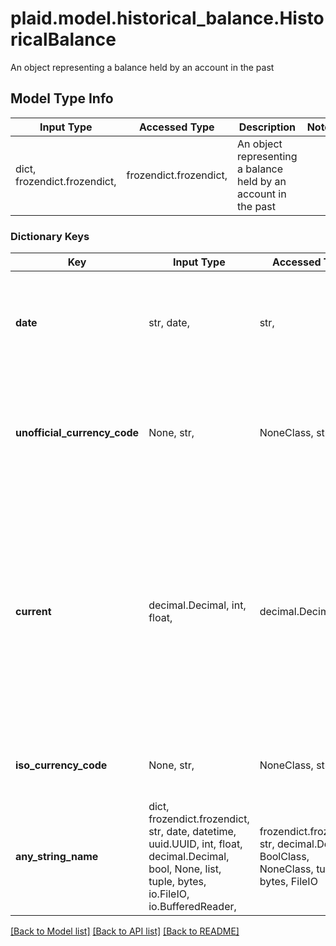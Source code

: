 # plaid.model.historical_balance.HistoricalBalance

An object representing a balance held by an account in the past

## Model Type Info
Input Type | Accessed Type | Description | Notes
------------ | ------------- | ------------- | -------------
dict, frozendict.frozendict,  | frozendict.frozendict,  | An object representing a balance held by an account in the past | 

### Dictionary Keys
Key | Input Type | Accessed Type | Description | Notes
------------ | ------------- | ------------- | ------------- | -------------
**date** | str, date,  | str,  | The date of the calculated historical balance, in an [ISO 8601](https://wikipedia.org/wiki/ISO_8601) format (YYYY-MM-DD) | value must conform to RFC-3339 full-date YYYY-MM-DD
**unofficial_currency_code** | None, str,  | NoneClass, str,  | The unofficial currency code associated with the balance. Always &#x60;null&#x60; if &#x60;iso_currency_code&#x60; is non-&#x60;null&#x60;.  See the [currency code schema](https://plaid.com/docs/api/accounts#currency-code-schema) for a full listing of supported &#x60;iso_currency_code&#x60;s. | 
**current** | decimal.Decimal, int, float,  | decimal.Decimal,  | The total amount of funds in the account, calculated from the &#x60;current&#x60; balance in the &#x60;balance&#x60; object by subtracting inflows and adding back outflows according to the posted date of each transaction.  If the account has any pending transactions, historical balance amounts on or after the date of the earliest pending transaction may differ if retrieved in subsequent Asset Reports as a result of those pending transactions posting. | value must be a 64 bit float
**iso_currency_code** | None, str,  | NoneClass, str,  | The ISO-4217 currency code of the balance. Always &#x60;null&#x60; if &#x60;unofficial_currency_code&#x60; is non-&#x60;null&#x60;. | 
**any_string_name** | dict, frozendict.frozendict, str, date, datetime, uuid.UUID, int, float, decimal.Decimal, bool, None, list, tuple, bytes, io.FileIO, io.BufferedReader,  | frozendict.frozendict, str, decimal.Decimal, BoolClass, NoneClass, tuple, bytes, FileIO | any string name can be used but the value must be the correct type | [optional]

[[Back to Model list]](../../README.md#documentation-for-models) [[Back to API list]](../../README.md#documentation-for-api-endpoints) [[Back to README]](../../README.md)

